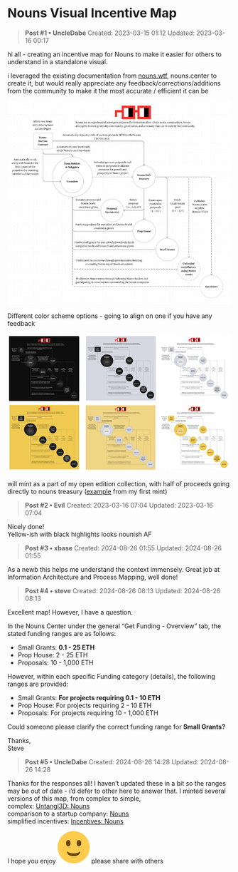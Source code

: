 # Nouns Visual Incentive Map

<!-- ✦✦✦ POST START ✦✦✦ -->

> **Post #1 • UncleDabe**
> Created: 2023-03-15 01:12
> Updated: 2023-03-16 00:17

hi all - creating an incentive map for Nouns to make it easier for others to understand in a standalone visual.

i leveraged the existing documentation from [nouns.wtf](http://nouns.wtf), nouns.center to create it, but would really appreciate any feedback/corrections/additions from the community to make it the most accurate / efficient it can be

![Nouns Incentive Map](../../assets/images/4109/48766fad9872ee28427c8b149b9f6ff8aa77c69d.png)


  
Different color scheme options - going to align on one if you have any feedback  


![Nouns Incentive Mapssss](../../assets/images/4109/bad3d06beccbe869e9455205ff4c0893f0dc03df_2_690x427.png)


will mint as a part of my open edition collection, with half of proceeds going directly to nouns treasury ([example](https://twitter.com/Uncle_Dabe/status/1633875029266923525?s=20) from my first mint)

<!-- ✦✦✦ POST END ✦✦✦ -->

<!-- ✦✦✦ POST START ✦✦✦ -->

> **Post #2 • Evil**
> Created: 2023-03-16 07:04
> Updated: 2023-03-16 07:04

Nicely done!  
Yellow-ish with black highlights looks nounish AF

<!-- ✦✦✦ POST END ✦✦✦ -->

<!-- ✦✦✦ POST START ✦✦✦ -->

> **Post #3 • xbase**
> Created: 2024-08-26 01:55
> Updated: 2024-08-26 01:55

As a newb this helps me understand the context immensely. Great job at Information Architecture and Process Mapping, well done!

<!-- ✦✦✦ POST END ✦✦✦ -->

<!-- ✦✦✦ POST START ✦✦✦ -->

> **Post #4 • steve**
> Created: 2024-08-26 08:13
> Updated: 2024-08-26 08:13

Excellent map! However, I have a question.

In the Nouns Center under the general “Get Funding - Overview” tab, the stated funding ranges are as follows:

  * Small Grants: **0.1 - 25 ETH**
  * Prop House: 2 - 25 ETH
  * Proposals: 10 - 1,000 ETH



However, within each specific Funding category (details), the following ranges are provided:

  * Small Grants: **For projects requiring 0.1 - 10 ETH**
  * Prop House: For projects requiring 2 - 10 ETH
  * Proposals: For projects requiring 10 - 1,000 ETH



Could someone please clarify the correct funding range for **Small Grants?**

Thanks,  
Steve

<!-- ✦✦✦ POST END ✦✦✦ -->

<!-- ✦✦✦ POST START ✦✦✦ -->

> **Post #5 • UncleDabe**
> Created: 2024-08-26 14:28
> Updated: 2024-08-26 14:28

Thanks for the responses all! I haven’t updated these in a bit so the ranges may be out of date - i’d defer to other here to answer that. I minted several versions of this map, from complex to simple,  
complex: [Untangl3D: Nouns](https://zora.co/collect/eth:0x4ba82b9b18ff98da07f431fed747e9ec7600f0f5)  
comparison to a startup company: [Nouns](https://zora.co/collect/eth:0x4c2799ad25ac9b5b83ef478cbf4d5ce4ca035f7b/2)  
simplified incentives: [Incentives: Nouns](https://zora.co/collect/zora:0x6164cffed572836ee4c6823ce3d74c648835fc7a)

I hope you enjoy ![:slight_smile:](../../assets/images/4109/slight_smile.png) please share with others

<!-- ✦✦✦ POST END ✦✦✦ -->

